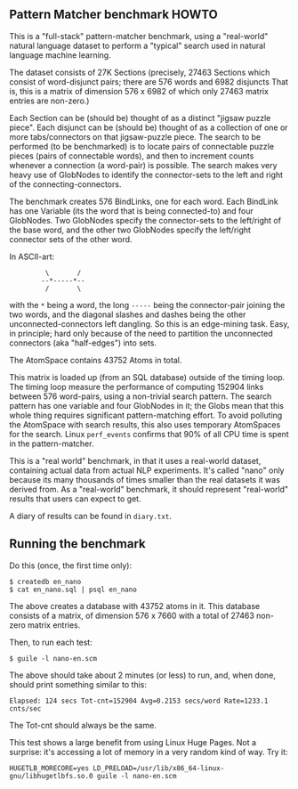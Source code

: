 
Pattern Matcher benchmark HOWTO
-------------------------------
This is a "full-stack" pattern-matcher benchmark, using a "real-world"
natural language dataset to perform a "typical" search used in natural
language machine learning.

The dataset consists of 27K Sections (precisely, 27463 Sections which
consist of word-disjunct pairs; there are 576 words and 6982 disjuncts
That is, this is a matrix of dimension 576 x 6982 of which only 27463
matrix entries are non-zero.)

Each Section can be (should be) thought of as a distinct "jigsaw puzzle
piece". Each disjunct can be (should be) thought of as a collection of
one or more tabs/connectors on that jigsaw-puzzle piece. The search to
be performed (to be benchmarked) is to locate pairs of connectable
puzzle pieces (pairs of connectable words), and then to increment counts
whenever a connection (a word-pair) is possible. The search makes very
heavy use of GlobNodes to identify the connector-sets to the left and
right of the connecting-connectors.

The benchmark creates 576 BindLinks, one for each word. Each BindLink
has one Variable (its the word that is being connected-to) and four
GlobNodes. Two GlobNodes specify the connector-sets to the left/right
of the base word, and the other two GlobNodes specify the left/right
connector sets of the other word.

In ASCII-art:
```
         \       /
        --*-----*--
         /       \
```
with the `*` being a word, the long `-----` being the connector-pair
joining the two words, and the diagonal slashes and dashes being the
other unconnected-connectors left dangling.  So this is an edge-mining
task. Easy, in principle; hard only because of the need to partition
the unconnected connectors (aka "half-edges") into sets.

The AtomSpace contains 43752 Atoms in total.

This matrix is loaded up (from an SQL database) outside of the timing
loop. The timing loop measure the performance of computing 152904 links
between 576 word-pairs, using a non-trivial search pattern. The search
pattern has one variable and four GlobNodes in it; the Globs mean that
this whole thing requires significant pattern-matching effort.  To
avoid polluting the AtomSpace with search results, this also uses
temporary AtomSpaces for the search. Linux `perf_events` confirms that
90% of all CPU time is spent in the pattern-matcher.

This is a "real world" benchmark, in that it uses a real-world dataset,
containing actual data from actual NLP experiments.  It's called "nano"
only because its many thousands of times smaller than the real datasets
it was derived from.  As a "real-world" benchmark, it should represent
"real-world" results that users can expect to get.

A diary of results can be found in `diary.txt`.

## Running the benchmark

Do this (once, the first time only):
```
$ createdb en_nano
$ cat en_nano.sql | psql en_nano
```
The above creates a database with 43752 atoms in it.
This database consists of a matrix, of dimension 576 x 7660
with a total of 27463 non-zero matrix entries.

Then, to run each test:
```
$ guile -l nano-en.scm
```
The above should take about 2 minutes (or less) to run, and, when done,
should print something similar to this:

```
Elapsed: 124 secs Tot-cnt=152904 Avg=0.2153 secs/word Rate=1233.1 cnts/sec
```

The Tot-cnt should always be the same.

This test shows a large benefit from using Linux Huge Pages.
Not a surprise: it's accessing a lot of memory in a very random
kind of way.  Try it:
```
HUGETLB_MORECORE=yes LD_PRELOAD=/usr/lib/x86_64-linux-gnu/libhugetlbfs.so.0 guile -l nano-en.scm
```
